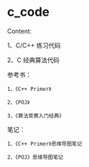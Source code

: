 c_code
======

Content:

<a>1、C/C++ 练习代码</a>
	
<a>2、C 经典算法代码</a>
	
参考书：
	
	
	1、《C++ Primer》
	
	2、《POJ》
	
	3、《算法竞赛入门经典》
	
笔记：

	1、《C++ Primer》思维导图笔记
	
	2、《POJ》思维导图笔记
